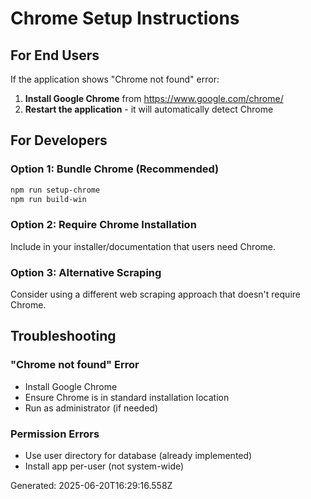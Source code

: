 
# Chrome Setup Instructions

## For End Users

If the application shows "Chrome not found" error:

1. **Install Google Chrome** from https://www.google.com/chrome/
2. **Restart the application** - it will automatically detect Chrome

## For Developers

### Option 1: Bundle Chrome (Recommended)
```bash
npm run setup-chrome
npm run build-win
```

### Option 2: Require Chrome Installation
Include in your installer/documentation that users need Chrome.

### Option 3: Alternative Scraping
Consider using a different web scraping approach that doesn't require Chrome.

## Troubleshooting

### "Chrome not found" Error
- Install Google Chrome
- Ensure Chrome is in standard installation location
- Run as administrator (if needed)

### Permission Errors
- Use user directory for database (already implemented)
- Install app per-user (not system-wide)

Generated: 2025-06-20T16:29:16.558Z
